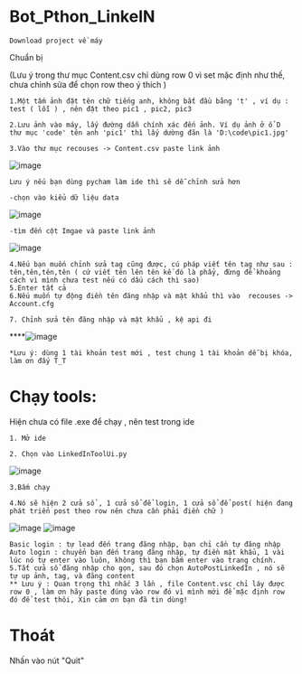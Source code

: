 # Bot_Pthon_LinkeIN
``````
Download project về máy
``````
Chuẩn bị 

(Lưu ý trong thư mục Content.csv chỉ dùng row 0 vì set mặc định như thế, chưa chỉnh sửa để chọn row theo ý thích )
``````
1.Một tấm ảnh đặt tên chữ tiếng anh, không bắt đầu bằng 't' , ví dụ : test ( lỗi ) , nên đặt theo pic1 , pic2, pic3
``````
``````
2.Lưu ảnh vào máy, lấy đường dẫn chính xác đến ảnh. Ví dụ ảnh ở ổ D thư mục 'code' tên anh 'pic1' thì lấy dường đãn là 'D:\code\pic1.jpg'
``````
``````
3.Vào thư mục recouses -> Content.csv paste link ảnh
``````
 ![image](https://github.com/nguyenxvotanminh3/newBotLinkedIn/assets/91356207/add679e5-b3e9-4821-a5de-15514ac774ee)

 ``````
Lưu ý nếu bạn dùng pycham làm ide thì sẽ dễ chỉnh sửa hơn
``````
``````
-chọn vào kiểu dữ liệu data
``````
![image](https://github.com/nguyenxvotanminh3/newBotLinkedIn/assets/91356207/6c74ff36-155b-41c1-b7cc-4d560733c976)
``````
-tìm đến cột Imgae và paste link ảnh
``````
![image](https://github.com/nguyenxvotanminh3/newBotLinkedIn/assets/91356207/f02bfcc4-33fe-4a6c-a9e3-f1f690ddeeaa)

``````
4.Nếu bạn muốn chỉnh sửa tag cũng được, cú pháp viết tên tag như sau :  tên,tên,tên,tên ( cứ viết tên lên tên kế đó là phẩy, đừng để khoảng cách vì mình chưa test nếu có dấu cách thì sao)
5.Enter tất cả
6.Nếu muốn tự động điền tên đăng nhập và mật khẩu thì vào  recouses -> Account.cfg
``````
``````
7. Chỉnh sửa tên đăng nhập và mật khẩu , kệ api đi
``````
****![image](https://github.com/nguyenxvotanminh3/newBotLinkedIn/assets/91356207/b04dd191-e95b-4292-b4be-6032ed351954)

``````
*Lưu ý: dùng 1 tài khoản test mới , test chung 1 tài khoản dễ bị khóa, làm ơn đấy T_T
``````

# Chạy tools:

Hiện chưa có file .exe để chạy , nên test trong ide
``````
1. Mở ide
``````
``````
2. Chọn vào LinkedInToolUi.py
``````
![image](https://github.com/nguyenxvotanminh3/newBotLinkedIn/assets/91356207/003b999c-ecea-4d88-ad1b-d0a67613933f)

``````
3.Bấm chạy
``````
``````
4.Nó sẽ hiện 2 cửa sổ , 1 cửa sổ để login, 1 cửa sổ để post( hiện đang phát triển post theo row nên chưa cần phải điền chữ )
``````
![image](https://github.com/nguyenxvotanminh3/newBotLinkedIn/assets/91356207/d2024439-bb96-4286-af52-ec46dff8e3e0)
![image](https://github.com/nguyenxvotanminh3/newBotLinkedIn/assets/91356207/2f45877c-8dbd-4b0f-af04-91ede9b5c9c5)
``````
Basic login : tự lead đến trang đăng nhập, bạn chỉ cần tự đăng nhập
Auto login : chuyển bạn đến trang đăng nhập, tự điền mật khẩu, 1 vài lúc nó tự enter vào luôn, không thì bạn bấm enter vào trang chính.
5.Tắt cửa sổ đăng nhập cho gọn, sau đó chọn AutoPostLinkedIn , nó sẽ tự up ảnh, tag, và đăng content
** Lưu ý : Quan trọng thì nhắc 3 lần , file Content.vsc chỉ láy được row 0 , làm ơn hãy paste đúng vào row đó vì mình mới để mặc định row đó để test thôi, Xin cảm ơn bạn đã tin dùng!
``````

# Thoát
Nhấn vào nút "Quit"
